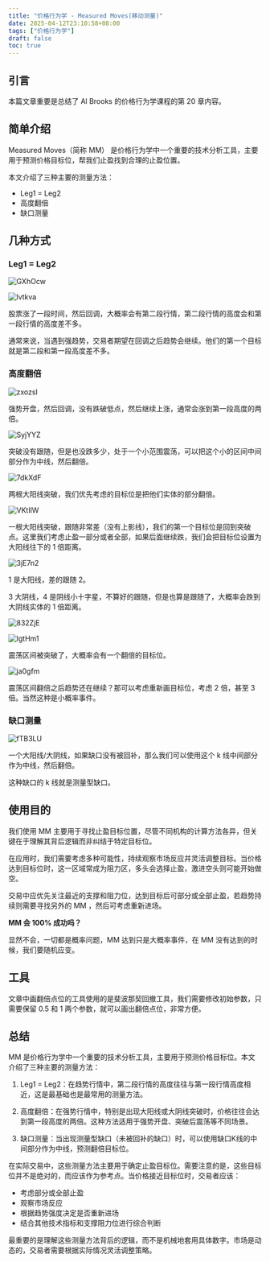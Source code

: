 ```yaml
---
title: "价格行为学 - Measured Moves(移动测量)"
date: 2025-04-12T23:10:58+08:00
tags: ["价格行为学"] 
draft: false
toc: true
---
```


##  引言

本篇文章重要是总结了 Al Brooks 的价格行为学课程的第 20 章内容。  


## 简单介绍

Measured Moves（简称 MM） 是价格行为学中一个重要的技术分析工具，主要用于预测价格目标位，帮我们止盈找到合理的止盈位置。

本文介绍了三种主要的测量方法：

- Leg1 = Leg2
- 高度翻倍
- 缺口测量

<!--more-->


## 几种方式

### Leg1 = Leg2

![GXhOcw](https://img.forecho.com/GXhOcw.png)

![lvtkva](https://img.forecho.com/lvtkva.png)

股票涨了一段时间，然后回调，大概率会有第二段行情，第二段行情的高度会和第一段行情的高度差不多。

通常来说，当遇到强趋势，交易者期望在回调之后趋势会继续。他们的第一个目标就是第二段和第一段高度差不多。


### 高度翻倍

![zxozsI](https://img.forecho.com/zxozsI.png)

强势开盘，然后回调，没有跌破低点，然后继续上涨，通常会涨到第一段高度的两倍。

![SyjYYZ](https://img.forecho.com/SyjYYZ.png)

突破没有跟随，但是也没跌多少，处于一个小范围震荡，可以把这个小的区间中间部分作为中线，然后翻倍。

![7dkXdF](https://img.forecho.com/7dkXdF.png)

两根大阳线突破，我们优先考虑的目标位是把他们实体的部分翻倍。

![VKtIlW](https://img.forecho.com/VKtIlW.png)

一根大阳线突破，跟随非常差（没有上影线），我们的第一个目标位是回到突破点。这里我们考虑止盈一部分或者全部，如果后面继续跌，我们会把目标位设置为大阳线往下的 1 倍距离。

![3jE7n2](https://img.forecho.com/3jE7n2.png)

1 是大阳线，差的跟随 2。

3 大阴线，4 是阴线小十字星，不算好的跟随，但是也算是跟随了，大概率会跌到大阴线实体的 1 倍距离。

![832ZjE](https://img.forecho.com/832ZjE.png)

![IgtHm1](https://img.forecho.com/IgtHm1.png)

震荡区间被突破了，大概率会有一个翻倍的目标位。

![ja0gfm](https://img.forecho.com/ja0gfm.png)

震荡区间翻倍之后趋势还在继续？那可以考虑重新画目标位，考虑 2 倍，甚至 3 倍。当然这种是小概率事件。

### 缺口测量

![fTB3LU](https://img.forecho.com/fTB3LU.png)

一个大阳线/大阴线，如果缺口没有被回补，那么我们可以使用这个 k 线中间部分作为中线，然后翻倍。

这种缺口的 k 线就是测量型缺口。

## 使用目的

我们使用 MM 主要用于寻找止盈目标位置，尽管不同机构的计算方法各异，但关键在于理解其背后逻辑而非纠结于特定目标位。

在应用时，我们需要考虑多种可能性，持续观察市场反应并灵活调整目标。当价格达到目标位时，这一区域常成为阻力区，多头会选择止盈，激进空头则可能开始做空。

交易中应优先关注最近的支撑和阻力位，达到目标后可部分或全部止盈，若趋势持续则需要寻找另外的 MM ，然后可考虑重新进场。

**MM 会 100% 成功吗？**

 显然不会，一切都是概率问题，MM 达到只是大概率事件，在 MM 没有达到的时候，我们要随机应变。


## 工具

文章中画翻倍点位的工具使用的是斐波那契回撤工具，我们需要修改初始参数，只需要保留 0.5 和 1 两个参数，就可以画出翻倍点位，非常方便。

## 总结

MM 是价格行为学中一个重要的技术分析工具，主要用于预测价格目标位。本文介绍了三种主要的测量方法：

1. Leg1 = Leg2：在趋势行情中，第二段行情的高度往往与第一段行情高度相近，这是最基础也是最常用的测量方法。

2. 高度翻倍：在强势行情中，特别是出现大阳线或大阴线突破时，价格往往会达到第一段高度的两倍。这种方法适用于强势开盘、突破后震荡等不同场景。

3. 缺口测量：当出现测量型缺口（未被回补的缺口）时，可以使用缺口K线的中间部分作为中线，预测翻倍目标位。

在实际交易中，这些测量方法主要用于确定止盈目标位。需要注意的是，这些目标位并不是绝对的，而应该作为参考点。当价格接近目标位时，交易者应该：
- 考虑部分或全部止盈
- 观察市场反应
- 根据趋势强度决定是否重新进场
- 结合其他技术指标和支撑阻力位进行综合判断

最重要的是理解这些测量方法背后的逻辑，而不是机械地套用具体数字。市场是动态的，交易者需要根据实际情况灵活调整策略。

